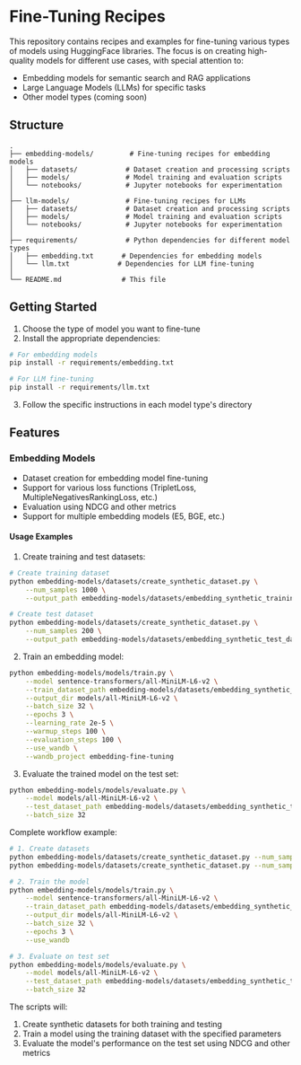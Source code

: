 # Fine-Tuning Recipes

This repository contains recipes and examples for fine-tuning various types of models using HuggingFace libraries. The focus is on creating high-quality models for different use cases, with special attention to:

- Embedding models for semantic search and RAG applications
- Large Language Models (LLMs) for specific tasks
- Other model types (coming soon)

## Structure

```
.
├── embedding-models/         # Fine-tuning recipes for embedding models
│   ├── datasets/            # Dataset creation and processing scripts
│   ├── models/              # Model training and evaluation scripts
│   └── notebooks/           # Jupyter notebooks for experimentation
│
├── llm-models/              # Fine-tuning recipes for LLMs
│   ├── datasets/            # Dataset creation and processing scripts
│   ├── models/              # Model training and evaluation scripts
│   └── notebooks/           # Jupyter notebooks for experimentation
│
├── requirements/            # Python dependencies for different model types
│   ├── embedding.txt       # Dependencies for embedding models
│   └── llm.txt            # Dependencies for LLM fine-tuning
│
└── README.md               # This file
```

## Getting Started

1. Choose the type of model you want to fine-tune
2. Install the appropriate dependencies:
```bash
# For embedding models
pip install -r requirements/embedding.txt

# For LLM fine-tuning
pip install -r requirements/llm.txt
```

3. Follow the specific instructions in each model type's directory

## Features

### Embedding Models
- Dataset creation for embedding model fine-tuning
- Support for various loss functions (TripletLoss, MultipleNegativesRankingLoss, etc.)
- Evaluation using NDCG and other metrics
- Support for multiple embedding models (E5, BGE, etc.)

#### Usage Examples

1. Create training and test datasets:
```bash
# Create training dataset
python embedding-models/datasets/create_synthetic_dataset.py \
    --num_samples 1000 \
    --output_path embedding-models/datasets/embedding_synthetic_training_dataset.csv

# Create test dataset
python embedding-models/datasets/create_synthetic_dataset.py \
    --num_samples 200 \
    --output_path embedding-models/datasets/embedding_synthetic_test_dataset.csv
```

2. Train an embedding model:
```bash
python embedding-models/models/train.py \
    --model sentence-transformers/all-MiniLM-L6-v2 \
    --train_dataset_path embedding-models/datasets/embedding_synthetic_training_dataset.csv \
    --output_dir models/all-MiniLM-L6-v2 \
    --batch_size 32 \
    --epochs 3 \
    --learning_rate 2e-5 \
    --warmup_steps 100 \
    --evaluation_steps 100 \
    --use_wandb \
    --wandb_project embedding-fine-tuning
```

3. Evaluate the trained model on the test set:
```bash
python embedding-models/models/evaluate.py \
    --model models/all-MiniLM-L6-v2 \
    --test_dataset_path embedding-models/datasets/embedding_synthetic_test_dataset.csv \
    --batch_size 32
```

Complete workflow example:
```bash
# 1. Create datasets
python embedding-models/datasets/create_synthetic_dataset.py --num_samples 1000 --output_path embedding-models/datasets/embedding_synthetic_training_dataset.csv
python embedding-models/datasets/create_synthetic_dataset.py --num_samples 200 --output_path embedding-models/datasets/embedding_synthetic_test_dataset.csv

# 2. Train the model
python embedding-models/models/train.py \
    --model sentence-transformers/all-MiniLM-L6-v2 \
    --train_dataset_path embedding-models/datasets/embedding_synthetic_training_dataset.csv \
    --output_dir models/all-MiniLM-L6-v2 \
    --batch_size 32 \
    --epochs 3 \
    --use_wandb

# 3. Evaluate on test set
python embedding-models/models/evaluate.py \
    --model models/all-MiniLM-L6-v2 \
    --test_dataset_path embedding-models/datasets/embedding_synthetic_test_dataset.csv \
    --batch_size 32
```

The scripts will:
1. Create synthetic datasets for both training and testing
2. Train a model using the training dataset with the specified parameters
3. Evaluate the model's performance on the test set using NDCG and other metrics
